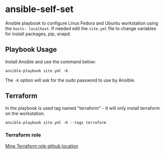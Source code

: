 # ansible-self-set
Ansible playbook to configure Linux Fedora and Ubuntu workstation using the `hosts: localhost`.
If needed edit the `site.yml` file to change variables for install packages, pip, snapd.

## Playbook Usage
Install Ansible and use the command below:
```
ansible-playbook site.yml -K
```
The `-K` option will ask for the sudo password to use by Ansible.

## Terraform
In the playbook is used tag named "terraform" - It will only install terraform on the workstation. 
```
ansible-playbook site.yml -K --tags terraform
```

### Terraform role
[Mine Terraform role github location](https://github.com/Kaxxu/terraform-ansible)

